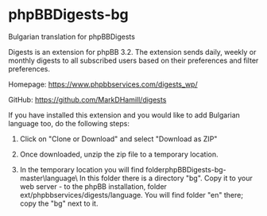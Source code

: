 # phpBBDigests-bg

Bulgarian translation for phpBBDigests


Digests is an extension for phpBB 3.2. The extension sends daily, weekly or monthly digests to all subscribed users 
based on their preferences and filter preferences.

Homepage: https://www.phpbbservices.com/digests_wp/

GitHub: https://github.com/MarkDHamill/digests

If you have installed this extension and you would like to add Bulgarian language too, do the following steps:

1. Click on "Clone or Download" and select "Download as ZIP"

2. Once downloaded, unzip the zip file to a temporary location.

3. In the temporary location you will find folderphpBBDigests-bg-master\language\ In this folder there is a directory "bg". 
Copy it to your web server - to the phpBB installation, folder ext/phpbbservices/digests/language. You will find folder "en" 
there; copy the "bg" next to it.
